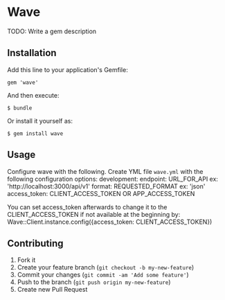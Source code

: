 # Wave

TODO: Write a gem description

## Installation

Add this line to your application's Gemfile:

    gem 'wave'

And then execute:

    $ bundle

Or install it yourself as:

    $ gem install wave

## Usage

Configure wave with the following.
Create YML file `wave.yml` with the following configuration options:
    development:
      endpoint: URL_FOR_API ex: 'http://localhost:3000/api/v1'
      format: REQUESTED_FORMAT ex: 'json'
      access_token: CLIENT_ACCESS_TOKEN OR APP_ACCESS_TOKEN

You can set access_token afterwards to change it to the CLIENT_ACCESS_TOKEN if not available at the beginning by:
  Wave::Client.instance.config({access_token: CLIENT_ACCESS_TOKEN})

## Contributing

1. Fork it
2. Create your feature branch (`git checkout -b my-new-feature`)
3. Commit your changes (`git commit -am 'Add some feature'`)
4. Push to the branch (`git push origin my-new-feature`)
5. Create new Pull Request
